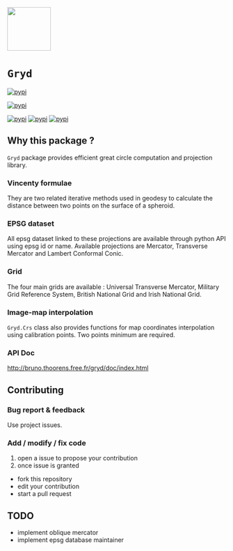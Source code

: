<img src="http://bruno.thoorens.free.fr/img/gryd.png" height="100px" />

# `Gryd`
[![pypi](https://img.shields.io/pypi/l/Gryd.svg?style=flat-square)](http://bruno.thoorens.free.fr/licences/gryd.html)

[![pypi](https://img.shields.io/pypi/pyversions/Gryd.svg?style=flat-square)](https://pypi.python.org/pypi/Gryd)

[![pypi](https://img.shields.io/pypi/v/Gryd.svg?style=flat-square)](https://pypi.python.org/pypi/Gryd)
[![pypi](https://img.shields.io/pypi/dm/Gryd.svg?style=flat-square)](https://pypi.python.org/pypi/Gryd)
[![pypi](https://img.shields.io/badge/wheel-yes-brightgreen.svg?style=flat-square)](https://pypi.python.org/pypi/Gryd)

## Why this package ?
`Gryd` package provides efficient great circle computation and projection library.

### Vincenty formulae
They are two related iterative methods used in geodesy to calculate
the distance between two points on the surface of a spheroid.

### EPSG dataset
All epsg dataset linked to these projections are available through
python API using epsg id or name. Available projections are Mercator,
Transverse Mercator and Lambert Conformal Conic. 

### Grid
The four main grids are available : Universal Transverse Mercator,
Military Grid Reference System, British National Grid and Irish
National Grid.

### Image-map interpolation

`Gryd.Crs` class also provides functions for map coordinates
interpolation using calibration points. Two points minimum are
required.

### API Doc
http://bruno.thoorens.free.fr/gryd/doc/index.html

## Contributing
### Bug report & feedback
Use project issues.

### Add / modify / fix code
1. open a issue to propose your contribution
2. once issue is granted
  + fork this repository
  + edit your contribution
  + start a pull request

## TODO
+ implement oblique mercator
+ implement epsg database maintainer
